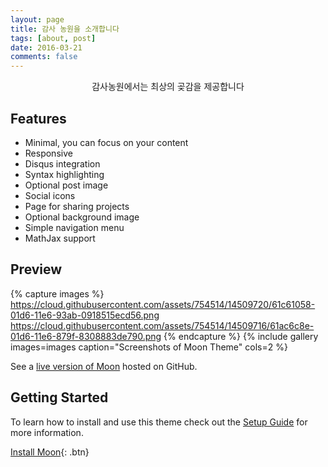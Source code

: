 ```yaml
---
layout: page
title: 감사 농원을 소개합니다
tags: [about, post]
date: 2016-03-21
comments: false
---
```


<center>감사농원에서는 최상의 곶감을 제공합니다</center>

## Features

-   Minimal, you can focus on your content
-   Responsive
-   Disqus integration
-   Syntax highlighting
-   Optional post image
-   Social icons
-   Page for sharing projects
-   Optional background image
-   Simple navigation menu
-   MathJax support

## Preview

{% capture images %}
https://cloud.githubusercontent.com/assets/754514/14509720/61c61058-01d6-11e6-93ab-0918515ecd56.png
https://cloud.githubusercontent.com/assets/754514/14509716/61ac6c8e-01d6-11e6-879f-8308883de790.png
{% endcapture %}
{% include gallery images=images caption="Screenshots of Moon Theme" cols=2 %}

See a [live version of Moon](https://gamsa-new.firebaseapp.com) hosted on GitHub.

## Getting Started

To learn how to install and use this theme check out the [Setup Guide](https://gamsa-new.firebaseapp.com) for more information.

[Install Moon](https://gamsa-new.firebaseapp.com){: .btn}
